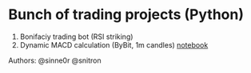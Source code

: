 # Bunch of trading projects (Python)

1. Bonifaciy trading bot (RSI striking)
2. Dynamic MACD calculation (ByBit, 1m candles) [notebook](Untitled.ipynb)

Authors: @sinne0r @snitron
